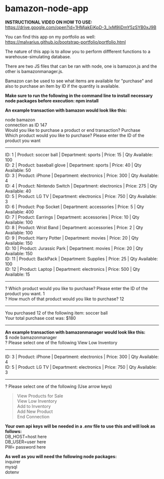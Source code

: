 # bamazon-node-app

**INSTRUCTIONAL VIDEO ON HOW TO USE:**   
https://drive.google.com/open?id=1HMjakEiKpD-3_IxM9liDmY5zSYB0xJ9B


You can find this app on my portfolio as well:  
https://malvarius.github.io/bootstrap-portfolio/portfolio.html  

The nature of this app is to allow you to perform diffferent functions to a warehouse-simulating database.  

There are two JS files that can be ran with node, one is bamazon.js and the other is bamazonmanager.js.   

Bamazon can be used to see what items are available for "purchase" and also to purchase an item by ID if the quantity is available.

**Make sure to run the following in the command line to install necessary node packages before execution: npm install**

**An example transaction with bamazon would look like this:**  

 node bamazon  
connection as ID 147  
Would you like to purchase a product or end transaction? Purchase  
Which product would you like to purchase? Please enter the ID of the product you want 
- - - - - - - - - - - - - - - - - - - - - - - - - - - - - - - - - - - - - - - - - - -  
ID: 1 | Product: soccer ball | Department: sports | Price: 15 | Qty Available: 100  
ID: 2 | Product: baseball glove | Department: sports | Price: 40 | Qty Available: 50  
ID: 3 | Product: iPhone | Department: electronics | Price: 300 | Qty Available: 4  
ID: 4 | Product: Nintendo Switch | Department: electronics | Price: 275 | Qty Available: 40  
ID: 5 | Product: LG TV | Department: electronics | Price: 750 | Qty Available: 3  
ID: 6 | Product: Pop Socket | Department: accessories | Price: 5 | Qty Available: 400  
ID: 7 | Product: Earrings | Department: accessories | Price: 10 | Qty Available: 100  
ID: 8 | Product: Wrist Band | Department: accessories | Price: 2 | Qty Available: 100  
ID: 9 | Product: Harry Potter | Department: movies | Price: 20 | Qty Available: 150  
ID: 10 | Product: Jurassic Park | Department: movies | Price: 20 | Qty Available: 150  
ID: 11 | Product: BackPack | Department: Supplies | Price: 25 | Qty Available: 100  
ID: 12 | Product: Laptop | Department: electronics | Price: 500 | Qty Available: 15  
- - - - - - - - - - - - - - - - - - - - - - - - - - - - - - - - - - - - - - - - - - -   
? Which product would you like to purchase? Please enter the ID of the product you want. 1  
? How much of that product would you like to purchase? 12  
- - - - - - - - - - - - - - - - - - - - - - - - - - - - -  
You purchased 12 of the following item: soccer ball  
Your total purchase cost was: $180  
- - - - - - - - - - - - - - - - - - - - - - - - - - - - - 
**An example transaction with bamazonmanager would look like this:**  
$ node bamazonmanager  
? Please select one of the following View Low Inventory  
- - - - - - - - - - - - - - - - - - - - - - - - - - - - - - - - - - - - - -   
ID: 3 | Product: iPhone | Department: electronics | Price: 300 | Qty Available: 4  
ID: 5 | Product: LG TV | Department: electronics | Price: 750 | Qty Available: 3  
- - - - - - - - - - - - - - - - - - - - - - - - - - - - - - - - - - - - - -  
? Please select one of the following (Use arrow keys)  
> View Products for Sale  
  View Low Inventory  
  Add to Inventory  
  Add New Product  
  End Connection  
    
**Your own api keys will be needed in a .env file to use this and will look as follows:**  
DB_HOST=host here  
DB_USER=user here   
PW= password here  

**As well as you will need the following node packages:**  
inquirer  
mysql  
dotenv  

